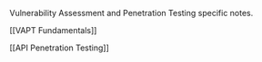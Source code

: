 
Vulnerability Assessment and Penetration Testing specific notes.

[[VAPT Fundamentals]]

[[API Penetration Testing]]
 